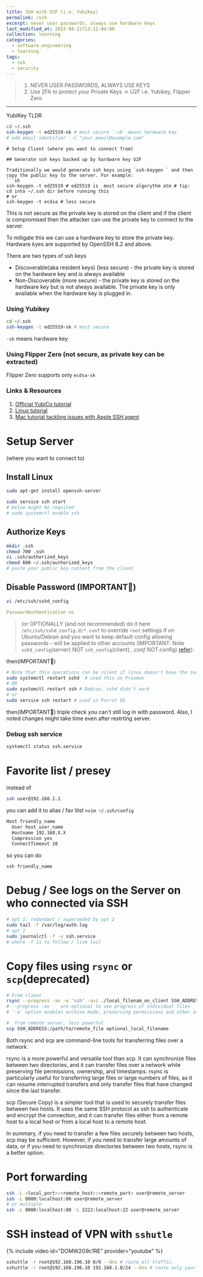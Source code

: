```yaml
---
title: SSH with U2F (i.e. YubiKey)
permalink: /ssh
excerpt: never user passwords, always use hardware keys
last_modified_at: 2023-04-21T13:12-04:00
collection: learning
categories:
  - software_engineering
  - learning
tags:
  - ssh
  - security
---
```



> 1. NEVER USER PASSWORDS, ALWAYS USE KEYS
> 2. Use 2FA to protect your Private Keys -> U2F i.e. Yubikey, Flipper Zero

---
YubiKey TLDR

```sh
cd ~/.ssh
ssh-keygen -t ed25519-sk # most secure `-sk` means hardware key
# add email identifier `-C "your_email@example.com"`
````
```
# Setup Client (where you want to connect from)

## Generate ssh keys backed up by hardware key U2F

Traditionally we would generate ssh keys using `ssh-keygen ` and then copy the public key to the server. For example:
```sh
ssh-keygen -t ed25519 # ed25519 is  most secure algorythm atm # tip: cd into ~/.ssh dir before running this
# or
ssh-keygen -t ecdsa # less secure
```
This is not secure as the private key is stored on the client and if the client is compromised then the attacker can use the private key to connect to the server.

To mitigate this we can use a hardware key to store the private key. Hardware kyes are supported by OpenSSH 8.2 and above.

There are two types of ssh keys 
- Discoverable(aka resident keys) (less secure) - the private key is stored on the hardware key and is always available
- Non-Discoverable (more secure) - the private key is stored on the hardware key but is not always available. The private key is only available when the hardware key is plugged in.

### Using Yubikey 

```sh
cd ~/.ssh
ssh-keygen -t ed25519-sk # most secure 
```
`-sk` means hardware key

### Using Flipper Zero (not secure, as private key can be extracted)

Flipper Zero supports only `ecdsa-sk`
### Links & Resources

1. [Official YubiCo tutorial](https://developers.yubico.com/SSH/Securing_SSH_with_FIDO2.html)
1. [Linux tutorial](https://forums.lawrencesystems.com/t/ssh-with-yubikey-fido-u2f-authentication/13024)
1. [Mac tutorial tackling issues with Apple SSH agent](https://aditsachde.com/posts/yubikey-ssh/)

# Setup Server

(where you want to connect to)
## Install Linux

```bash
sudo apt-get install openssh-server
```

```bash
sudo service ssh start
# below might be required
# sudo systemctl enable ssh
```

## Authorize Keys

```bash
mkdir .ssh
chmod 700 .ssh
vi .ssh/authorized_keys
chmod 600 ~/.ssh/authorized_keys
# paste your public key content from the client
```

## Disable Password (IMPORTANT🚨)


```sh
vi /etc/ssh/sshd_config
```

```yaml
PasswordAuthentication no
```

> (or OPTIONALLY (and not recommended) do it here `/etc/ssh/sshd_config.d/*.conf` to override `root` settings if on Ubuntu/Debian and you want to keep default config allowing passwords - will be applied to other accounts
(IMPORTANT: Note `sshd_config`(server) NOT `ssh_config`(client), *.conf NOT*.config)
[refer](https://unix.stackexchange.com/questions/727492/passwordauthentication-no-but-i-can-still-login-by-password)):

then(IMPORTANT🚨)
```bash
# Note that this operations can be silent if linux doesn't have the service installed
sudo systemctl restart sshd  # used this on Proxmox
# OR
sudo systemctl restart ssh # Debian, sshd didn't work
# or
sudo service ssh restart # used in Parrot OS
```
then(IMPORTANT🚨)
triple check you can't still log in with password. Also, I noted changes might take time even after restrting server.

### Debug ssh service

```sh
systemctl status ssh.service
```

# Favorite list / presey

instead of

```sh
ssh user@192.168.1.1
```

you can add it to alias / fav litst
`nvim ~/.ssh/config`

```sh
Host friendly_name
  User host_user_name
  Hostname 192.168.X.X
  Compression yes
  ConnectTimeout 10
```
so you can do 
```
ssh friendly_name
```
# Debug / See logs on the Server on who connected via SSH

```bash
# opt 1: redundant / superseded by opt 2
sudo tail -f /var/log/auth.log
# opt 2
sudo journalctl -f -u ssh.service
# where -f is to follow / live tail
```

# Copy files using `rsync` or `scp`(deprecated)

```sh
# From client
rsync --progress -av -e 'ssh' -avz ./local_filenam_on_client SSH_ADDRESS:/path/to/remote_destination
# --progress -av    are optional to see progress of individual files
# `-a` option enables archive mode, preserving permissions and other attributes

#  from remote server, less powerful
scp SSH_ADDRESS:/path/to/remote_file optional_local_filename
```
Both rsync and scp are command-line tools for transferring files over a network.

rsync is a more powerful and versatile tool than scp. It can synchronize files between two directories, and it can transfer files over a network while preserving file permissions, ownership, and timestamps. rsync is particularly useful for transferring large files or large numbers of files, as it can resume interrupted transfers and only transfer files that have changed since the last transfer.

scp (Secure Copy) is a simpler tool that is used to securely transfer files between two hosts. It uses the same SSH protocol as ssh to authenticate and encrypt the connection, and it can transfer files either from a remote host to a local host or from a local host to a remote host.

In summary, if you need to transfer a few files securely between two hosts, scp may be sufficient. However, if you need to transfer large amounts of data, or if you need to synchronize directories between two hosts, rsync is a better option.

# Port forwarding

```sh
ssh -L <local_port>:<remote_host>:<remote_port> user@remote_server
ssh -L 8080:localhost:80 user@remote_server
# or multiple
ssh -L 8080:localhost:80 -L 2222:localhost:22 user@remote_server
```

# SSH instead of VPN with `sshutle`

{% include video id="DOMW2G9c1RE" provider="youtube" %}

```sh
sshuttle -r root@192.168.196.10 0/0 --dns # route all traffic. 
sshuttle -r root@192.168.196.10 192.168.1.0/24 --dns # route only your remote local traffic
```